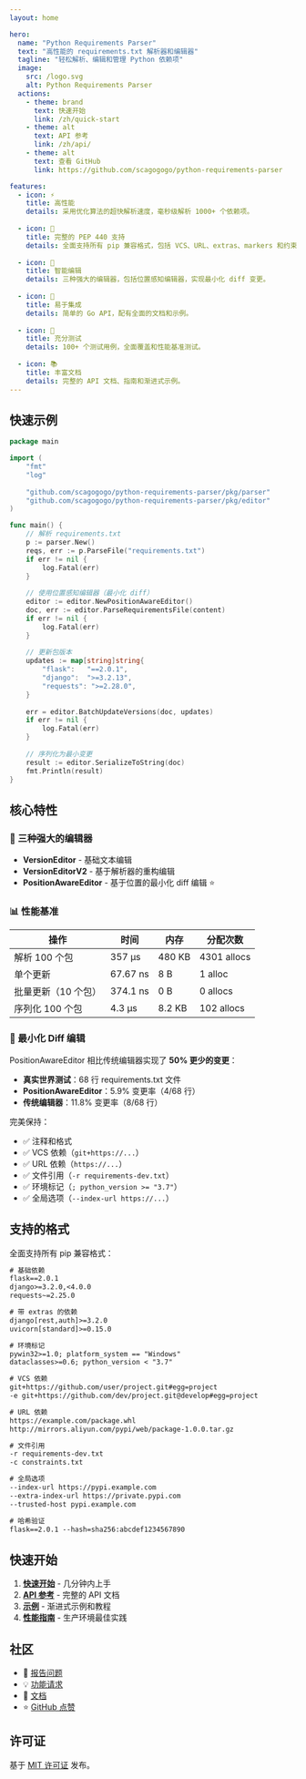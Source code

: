 ```yaml
---
layout: home

hero:
  name: "Python Requirements Parser"
  text: "高性能的 requirements.txt 解析器和编辑器"
  tagline: "轻松解析、编辑和管理 Python 依赖项"
  image:
    src: /logo.svg
    alt: Python Requirements Parser
  actions:
    - theme: brand
      text: 快速开始
      link: /zh/quick-start
    - theme: alt
      text: API 参考
      link: /zh/api/
    - theme: alt
      text: 查看 GitHub
      link: https://github.com/scagogogo/python-requirements-parser

features:
  - icon: ⚡
    title: 高性能
    details: 采用优化算法的超快解析速度，毫秒级解析 1000+ 个依赖项。
  
  - icon: 🎯
    title: 完整的 PEP 440 支持
    details: 全面支持所有 pip 兼容格式，包括 VCS、URL、extras、markers 和约束。
  
  - icon: 📝
    title: 智能编辑
    details: 三种强大的编辑器，包括位置感知编辑器，实现最小化 diff 变更。
  
  - icon: 🔧
    title: 易于集成
    details: 简单的 Go API，配有全面的文档和示例。
  
  - icon: 🧪
    title: 充分测试
    details: 100+ 个测试用例，全面覆盖和性能基准测试。
  
  - icon: 📚
    title: 丰富文档
    details: 完整的 API 文档、指南和渐进式示例。
---
```


## 快速示例

```go
package main

import (
    "fmt"
    "log"
    
    "github.com/scagogogo/python-requirements-parser/pkg/parser"
    "github.com/scagogogo/python-requirements-parser/pkg/editor"
)

func main() {
    // 解析 requirements.txt
    p := parser.New()
    reqs, err := p.ParseFile("requirements.txt")
    if err != nil {
        log.Fatal(err)
    }
    
    // 使用位置感知编辑器（最小化 diff）
    editor := editor.NewPositionAwareEditor()
    doc, err := editor.ParseRequirementsFile(content)
    if err != nil {
        log.Fatal(err)
    }
    
    // 更新包版本
    updates := map[string]string{
        "flask":   "==2.0.1",
        "django":  ">=3.2.13",
        "requests": ">=2.28.0",
    }
    
    err = editor.BatchUpdateVersions(doc, updates)
    if err != nil {
        log.Fatal(err)
    }
    
    // 序列化为最小变更
    result := editor.SerializeToString(doc)
    fmt.Println(result)
}
```

## 核心特性

### 🚀 三种强大的编辑器

- **VersionEditor** - 基础文本编辑
- **VersionEditorV2** - 基于解析器的重构编辑  
- **PositionAwareEditor** - 基于位置的最小化 diff 编辑 ⭐

### 📊 性能基准

| 操作 | 时间 | 内存 | 分配次数 |
|------|------|------|----------|
| 解析 100 个包 | 357 µs | 480 KB | 4301 allocs |
| 单个更新 | 67.67 ns | 8 B | 1 alloc |
| 批量更新（10 个包） | 374.1 ns | 0 B | 0 allocs |
| 序列化 100 个包 | 4.3 µs | 8.2 KB | 102 allocs |

### 🎯 最小化 Diff 编辑

PositionAwareEditor 相比传统编辑器实现了 **50% 更少的变更**：

- **真实世界测试**：68 行 requirements.txt 文件
- **PositionAwareEditor**：5.9% 变更率（4/68 行）
- **传统编辑器**：11.8% 变更率（8/68 行）

完美保持：
- ✅ 注释和格式
- ✅ VCS 依赖（`git+https://...`）
- ✅ URL 依赖（`https://...`）
- ✅ 文件引用（`-r requirements-dev.txt`）
- ✅ 环境标记（`; python_version >= "3.7"`）
- ✅ 全局选项（`--index-url https://...`）

## 支持的格式

全面支持所有 pip 兼容格式：

```txt
# 基础依赖
flask==2.0.1
django>=3.2.0,<4.0.0
requests~=2.25.0

# 带 extras 的依赖
django[rest,auth]>=3.2.0
uvicorn[standard]>=0.15.0

# 环境标记
pywin32>=1.0; platform_system == "Windows"
dataclasses>=0.6; python_version < "3.7"

# VCS 依赖
git+https://github.com/user/project.git#egg=project
-e git+https://github.com/dev/project.git@develop#egg=project

# URL 依赖
https://example.com/package.whl
http://mirrors.aliyun.com/pypi/web/package-1.0.0.tar.gz

# 文件引用
-r requirements-dev.txt
-c constraints.txt

# 全局选项
--index-url https://pypi.example.com
--extra-index-url https://private.pypi.com
--trusted-host pypi.example.com

# 哈希验证
flask==2.0.1 --hash=sha256:abcdef1234567890
```

## 快速开始

1. **[快速开始](/zh/quick-start)** - 几分钟内上手
2. **[API 参考](/zh/api/)** - 完整的 API 文档
3. **[示例](/zh/examples/)** - 渐进式示例和教程
4. **[性能指南](/zh/guide/performance)** - 生产环境最佳实践

## 社区

- 🐛 [报告问题](https://github.com/scagogogo/python-requirements-parser/issues)
- 💡 [功能请求](https://github.com/scagogogo/python-requirements-parser/discussions)
- 📖 [文档](https://scagogogo.github.io/python-requirements-parser/)
- ⭐ [GitHub 点赞](https://github.com/scagogogo/python-requirements-parser)

## 许可证

基于 [MIT 许可证](https://github.com/scagogogo/python-requirements-parser/blob/main/LICENSE) 发布。
